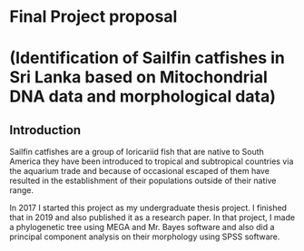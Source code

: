 # Final Project proposal
# (Identification of Sailfin catfishes in Sri Lanka based on Mitochondrial DNA data and morphological data)

## Introduction
Sailfin catfishes are a group of loricariid fish that are native to South America they have been introduced to tropical and subtropical countries via the aquarium trade and because of occasional escaped of them have resulted in the establishment of their populations outside of their native range.

In 2017 I started this project as my undergraduate thesis project. I finished that in 2019 and also published it as a research paper. In that project, I made a phylogenetic tree using MEGA and Mr. Bayes software and also did a principal component analysis on their morphology using SPSS software. 

